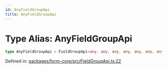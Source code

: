 ```yaml
---
id: AnyFieldGroupApi
title: AnyFieldGroupApi
---
```


<!-- DO NOT EDIT: this page is autogenerated from the type comments -->

# Type Alias: AnyFieldGroupApi

```ts
type AnyFieldGroupApi = FieldGroupApi<any, any, any, any, any, any, any, any, any, any, any, any>;
```

Defined in: [packages/form-core/src/FieldGroupApi.ts:22](https://github.com/TanStack/form/blob/main/packages/form-core/src/FieldGroupApi.ts#L22)
